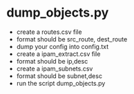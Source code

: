 # dump_objects.py
- create a routes.csv file
- format should be src_route, dest_route
- dump your config into config.txt
- create a ipam_extract.csv file
- format should be ip,desc
- create a ipam_subnets.csv
- format should be subnet,desc
- run the script dump_objects.py
